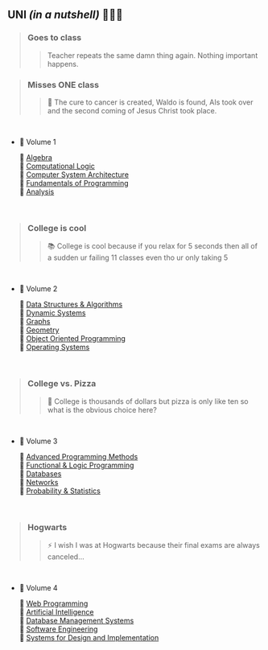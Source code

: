 ## UNI *(in a nutshell)* 👨🏼‍💻 ##

> ### Goes to class ###
>> Teacher repeats the same damn thing again. Nothing important happens.

> ### Misses ONE class ###
>> 📜  The cure to cancer is created, Waldo is found, AIs took over and the second coming of Jesus Christ took place.

<br />

* 📕  Volume 1 <br />

	📌  [Algebra](https://github.com/andrei-blaj/ubb/tree/master/sem1/algebra) <br />
	📌  [Computational Logic](https://github.com/andrei-blaj/ubb/tree/master/sem1/cl) <br />
	📌  [Computer System Architecture](https://github.com/andrei-blaj/ubb/tree/master/sem1/csa) <br />
	📌  [Fundamentals of Programming](https://github.com/andrei-blaj/ubb/tree/master/sem1/fop) <br />
	📌  [Analysis](https://github.com/andrei-blaj/ubb) <br />

<br />

> ### College is cool ###
>> 📚  College is cool because if you relax for 5 seconds then all of a sudden ur failing 11 classes even tho ur only taking 5

<br />

* 📗  Volume 2 <br />

	📌  [Data Structures & Algorithms](https://github.com/andrei-blaj/ubb/tree/master/sem2/SDA) <br />
	📌  [Dynamic Systems](https://github.com/andrei-blaj/ubb/tree/master/sem2/Sisteme%20Dinamice) <br />
	📌  [Graphs](https://github.com/andrei-blaj/ubb/tree/master/sem2/Algoritmica%20Grafelor) <br />
	📌  [Geometry](https://github.com/andrei-blaj/ubb/tree/master/sem2/Geometrie) <br />
	📌  [Object Oriented Programming](https://github.com/andrei-blaj/ubb/tree/master/sem2/OOP) <br />
	📌  [Operating Systems](https://github.com/andrei-blaj/ubb/tree/master/sem2/OS) <br />

<br />

> ### College vs. Pizza ###
>> 🍕  College is thousands of dollars but pizza is only like ten so what is the obvious choice here?

<br />

* 📘  Volume 3 <br />

	📌  [Advanced Programming Methods](https://github.com/andrei-blaj/ubb/tree/master/sem3/map) <br />
	📌  [Functional & Logic Programming](https://github.com/andrei-blaj/ubb/tree/master/sem3/plf) <br />
	📌  [Databases](https://github.com/andrei-blaj/ubb/tree/master/sem3/db) <br />
	📌  [Networks](https://github.com/andrei-blaj/ubb/tree/master/sem3/networks) <br />
	📌  [Probability & Statistics](https://github.com/andrei-blaj/ubb/tree/master/sem3/probstat) <br />

<br />

> ### Hogwarts ###
>> ⚡️  I wish I was at Hogwarts because their final exams are always canceled...

<br />

* 📙  Volume 4 <br />

	📌  [Web Programming](https://github.com/andrei-blaj/ubb/tree/master/sem4/web) <br />
	📌  [Artificial Intelligence](https://github.com/andrei-blaj/ubb/tree/master/sem4/ai) <br />
	📌  [Database Management Systems](https://github.com/andrei-blaj/ubb/tree/master/sem4/db) <br />
	📌  [Software Engineering](https://github.com/andrei-blaj/ubb/tree/master/sem4/iss) <br />
	📌  [Systems for Design and Implementation](https://github.com/andrei-blaj/ubb/tree/master/sem4/mpp) <br />

<br />
